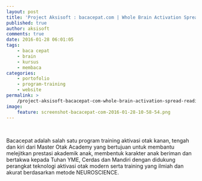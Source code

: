 ```yaml
---
layout: post
title: 'Project Aksisoft : bacacepat.com | Whole Brain Activation Spread Reading'
published: true
author: aksisoft
comments: true
date: 2016-01-28 06:01:05
tags:
    - baca cepat
    - brain
    - kursus
    - membaca
categories:
    - portofolio
    - program-training
    - website
permalink: >
    /project-aksisoft-bacacepat-com-whole-brain-activation-spread-reading
image:
    feature: screenshot-bacacepat-com-2016-01-28-10-58-54.png
---
```

&nbsp;

Bacacepat adalah salah satu program training aktivasi otak kanan, tengah dan kiri dari Master Otak Academy yang bertujuan untuk membantu melejitkan prestasi akademik anak, membentuk karakter anak beriman dan bertakwa kepada Tuhan YME, Cerdas dan Mandiri dengan didukung perangkat teknologi aktivasi otak modern serta training yang ilmiah dan akurat berdasarkan metode NEUROSCIENCE.




&nbsp;